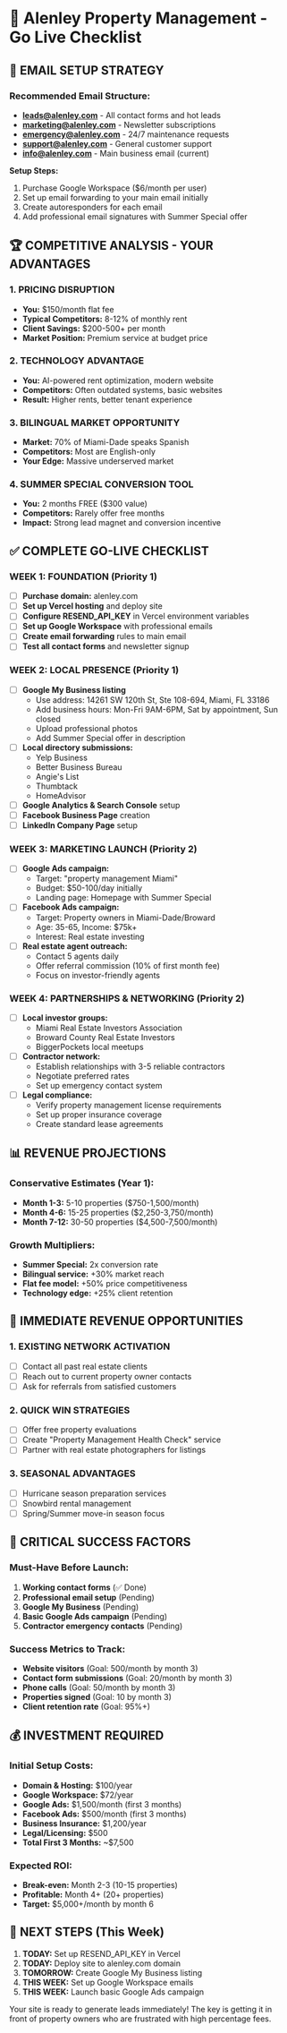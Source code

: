 # 🚀 Alenley Property Management - Go Live Checklist

## 📧 EMAIL SETUP STRATEGY

### Recommended Email Structure:
- **leads@alenley.com** - All contact forms and hot leads
- **marketing@alenley.com** - Newsletter subscriptions  
- **emergency@alenley.com** - 24/7 maintenance requests
- **support@alenley.com** - General customer support
- **info@alenley.com** - Main business email (current)

**Setup Steps:**
1. Purchase Google Workspace ($6/month per user)
2. Set up email forwarding to your main email initially
3. Create autoresponders for each email
4. Add professional email signatures with Summer Special offer

## 🏆 COMPETITIVE ANALYSIS - YOUR ADVANTAGES

### 1. PRICING DISRUPTION
- **You:** $150/month flat fee
- **Typical Competitors:** 8-12% of monthly rent
- **Client Savings:** $200-500+ per month
- **Market Position:** Premium service at budget price

### 2. TECHNOLOGY ADVANTAGE
- **You:** AI-powered rent optimization, modern website
- **Competitors:** Often outdated systems, basic websites
- **Result:** Higher rents, better tenant experience

### 3. BILINGUAL MARKET OPPORTUNITY
- **Market:** 70% of Miami-Dade speaks Spanish
- **Competitors:** Most are English-only
- **Your Edge:** Massive underserved market

### 4. SUMMER SPECIAL CONVERSION TOOL
- **You:** 2 months FREE ($300 value)
- **Competitors:** Rarely offer free months
- **Impact:** Strong lead magnet and conversion incentive

## ✅ COMPLETE GO-LIVE CHECKLIST

### WEEK 1: FOUNDATION (Priority 1)
- [ ] **Purchase domain:** alenley.com
- [ ] **Set up Vercel hosting** and deploy site
- [ ] **Configure RESEND_API_KEY** in Vercel environment variables
- [ ] **Set up Google Workspace** with professional emails
- [ ] **Create email forwarding** rules to main email
- [ ] **Test all contact forms** and newsletter signup

### WEEK 2: LOCAL PRESENCE (Priority 1)
- [ ] **Google My Business listing**
  - Use address: 14261 SW 120th St, Ste 108-694, Miami, FL 33186
  - Add business hours: Mon-Fri 9AM-6PM, Sat by appointment, Sun closed
  - Upload professional photos
  - Add Summer Special offer in description
- [ ] **Local directory submissions:**
  - Yelp Business
  - Better Business Bureau
  - Angie's List
  - Thumbtack
  - HomeAdvisor
- [ ] **Google Analytics & Search Console** setup
- [ ] **Facebook Business Page** creation
- [ ] **LinkedIn Company Page** setup

### WEEK 3: MARKETING LAUNCH (Priority 2)
- [ ] **Google Ads campaign:**
  - Target: "property management Miami"
  - Budget: $50-100/day initially
  - Landing page: Homepage with Summer Special
- [ ] **Facebook Ads campaign:**
  - Target: Property owners in Miami-Dade/Broward
  - Age: 35-65, Income: $75k+
  - Interest: Real estate investing
- [ ] **Real estate agent outreach:**
  - Contact 5 agents daily
  - Offer referral commission (10% of first month fee)
  - Focus on investor-friendly agents

### WEEK 4: PARTNERSHIPS & NETWORKING (Priority 2)
- [ ] **Local investor groups:**
  - Miami Real Estate Investors Association
  - Broward County Real Estate Investors
  - BiggerPockets local meetups
- [ ] **Contractor network:**
  - Establish relationships with 3-5 reliable contractors
  - Negotiate preferred rates
  - Set up emergency contact system
- [ ] **Legal compliance:**
  - Verify property management license requirements
  - Set up proper insurance coverage
  - Create standard lease agreements

## 📊 REVENUE PROJECTIONS

### Conservative Estimates (Year 1):
- **Month 1-3:** 5-10 properties ($750-1,500/month)
- **Month 4-6:** 15-25 properties ($2,250-3,750/month)
- **Month 7-12:** 30-50 properties ($4,500-7,500/month)

### Growth Multipliers:
- **Summer Special:** 2x conversion rate
- **Bilingual service:** +30% market reach
- **Flat fee model:** +50% price competitiveness
- **Technology edge:** +25% client retention

## 🎯 IMMEDIATE REVENUE OPPORTUNITIES

### 1. EXISTING NETWORK ACTIVATION
- [ ] Contact all past real estate clients
- [ ] Reach out to current property owner contacts
- [ ] Ask for referrals from satisfied customers

### 2. QUICK WIN STRATEGIES
- [ ] Offer free property evaluations
- [ ] Create "Property Management Health Check" service
- [ ] Partner with real estate photographers for listings

### 3. SEASONAL ADVANTAGES
- [ ] Hurricane season preparation services
- [ ] Snowbird rental management
- [ ] Spring/Summer move-in season focus

## 🚨 CRITICAL SUCCESS FACTORS

### Must-Have Before Launch:
1. **Working contact forms** (✅ Done)
2. **Professional email setup** (Pending)
3. **Google My Business** (Pending)
4. **Basic Google Ads campaign** (Pending)
5. **Contractor emergency contacts** (Pending)

### Success Metrics to Track:
- **Website visitors** (Goal: 500/month by month 3)
- **Contact form submissions** (Goal: 20/month by month 3)
- **Phone calls** (Goal: 50/month by month 3)
- **Properties signed** (Goal: 10 by month 3)
- **Client retention rate** (Goal: 95%+)

## 💰 INVESTMENT REQUIRED

### Initial Setup Costs:
- **Domain & Hosting:** $100/year
- **Google Workspace:** $72/year
- **Google Ads:** $1,500/month (first 3 months)
- **Facebook Ads:** $500/month (first 3 months)
- **Business Insurance:** $1,200/year
- **Legal/Licensing:** $500
- **Total First 3 Months:** ~$7,500

### Expected ROI:
- **Break-even:** Month 2-3 (10-15 properties)
- **Profitable:** Month 4+ (20+ properties)
- **Target:** $5,000+/month by month 6

## 🎯 NEXT STEPS (This Week)

1. **TODAY:** Set up RESEND_API_KEY in Vercel
2. **TODAY:** Deploy site to alenley.com domain
3. **TOMORROW:** Create Google My Business listing
4. **THIS WEEK:** Set up Google Workspace emails
5. **THIS WEEK:** Launch basic Google Ads campaign

Your site is ready to generate leads immediately! The key is getting it in front of property owners who are frustrated with high percentage fees.
